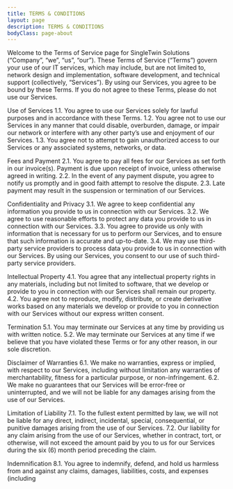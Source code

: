 ```yaml
---
title: TERMS & CONDITIONS
layout: page
description: TERMS & CONDITIONS
bodyClass: page-about
---
```

 

Welcome to the Terms of Service page for SingleTwin Solutions (“Company”, “we”, “us”, “our”). These Terms of Service (“Terms”) govern your use of our IT services, which may include, but are not limited to, network design and implementation, software development, and technical support (collectively, “Services”). By using our Services, you agree to be bound by these Terms. If you do not agree to these Terms, please do not use our Services.

Use of Services
1.1. You agree to use our Services solely for lawful purposes and in accordance with these Terms.
1.2. You agree not to use our Services in any manner that could disable, overburden, damage, or impair our network or interfere with any other party’s use and enjoyment of our Services.
1.3. You agree not to attempt to gain unauthorized access to our Services or any associated systems, networks, or data.

Fees and Payment
2.1. You agree to pay all fees for our Services as set forth in our invoice(s). Payment is due upon receipt of invoice, unless otherwise agreed in writing.
2.2. In the event of any payment dispute, you agree to notify us promptly and in good faith attempt to resolve the dispute.
2.3. Late payment may result in the suspension or termination of our Services.

Confidentiality and Privacy
3.1. We agree to keep confidential any information you provide to us in connection with our Services.
3.2. We agree to use reasonable efforts to protect any data you provide to us in connection with our Services.
3.3. You agree to provide us only with information that is necessary for us to perform our Services, and to ensure that such information is accurate and up-to-date.
3.4. We may use third-party service providers to process data you provide to us in connection with our Services. By using our Services, you consent to our use of such third-party service providers.

Intellectual Property
4.1. You agree that any intellectual property rights in any materials, including but not limited to software, that we develop or provide to you in connection with our Services shall remain our property.
4.2. You agree not to reproduce, modify, distribute, or create derivative works based on any materials we develop or provide to you in connection with our Services without our express written consent.

Termination
5.1. You may terminate our Services at any time by providing us with written notice.
5.2. We may terminate our Services at any time if we believe that you have violated these Terms or for any other reason, in our sole discretion.

Disclaimer of Warranties
6.1. We make no warranties, express or implied, with respect to our Services, including without limitation any warranties of merchantability, fitness for a particular purpose, or non-infringement.
6.2. We make no guarantees that our Services will be error-free or uninterrupted, and we will not be liable for any damages arising from the use of our Services.

Limitation of Liability
7.1. To the fullest extent permitted by law, we will not be liable for any direct, indirect, incidental, special, consequential, or punitive damages arising from the use of our Services.
7.2. Our liability for any claim arising from the use of our Services, whether in contract, tort, or otherwise, will not exceed the amount paid by you to us for our Services during the six (6) month period preceding the claim.

Indemnification
8.1. You agree to indemnify, defend, and hold us harmless from and against any claims, damages, liabilities, costs, and expenses (including
